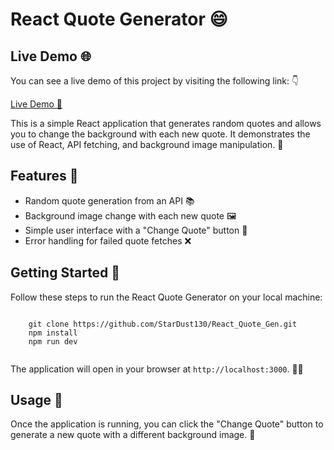 
   <h1>React Quote Generator 😄</h1>

  <h2>Live Demo 🌐</h2>
  <p>You can see a live demo of this project by visiting the following link: 👇</p>
    
   <p>
        <a href="https://stardust-quote-gen.netlify.app" target="_blank" rel="noopener noreferrer">
            Live Demo 🚀
        </a>
    </p>
    
   <p>This is a simple React application that generates random quotes and allows you to change the background with each new quote. It demonstrates the use of React, API fetching, and background image manipulation. 🚀</p>
    
   <h2>Features 🌟</h2>
  
  <ul>
        <li>Random quote generation from an API 📚</li>
        <li>Background image change with each new quote 🖼️</li>
        <li>Simple user interface with a "Change Quote" button 🔁</li>
        <li>Error handling for failed quote fetches ❌</li>
    </ul>

  <h2>Getting Started 🏁</h2>

  <p>Follow these steps to run the React Quote Generator on your local machine:</p>

   <pre><code>
    git clone https://github.com/StarDust130/React_Quote_Gen.git
    npm install
    npm run dev
    </code></pre>

  <p>The application will open in your browser at <code>http://localhost:3000</code>. 👩‍💻</p>

  <h2>Usage 📝</h2>

  <p>Once the application is running, you can click the "Change Quote" button to generate a new quote with a different background image. 🌈</p>

 
  
